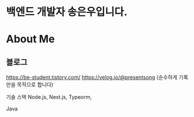 # 백엔드 개발자 송은우입니다.

# About Me
## 블로그
https://be-student.tistory.com/
https://velog.io/@presentsong (순수하게 기록만을 목적으로 합니다)

기술 스택
Node.js, Nest.js, Typeorm,

Java

